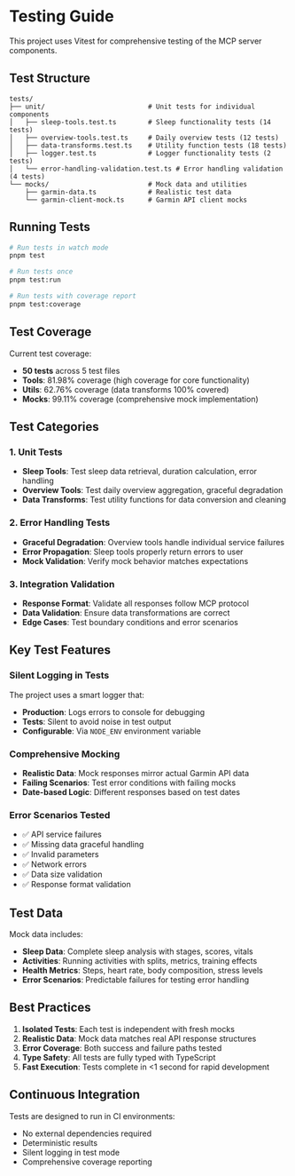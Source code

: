 # Testing Guide

This project uses Vitest for comprehensive testing of the MCP server components.

## Test Structure

```
tests/
├── unit/                          # Unit tests for individual components
│   ├── sleep-tools.test.ts        # Sleep functionality tests (14 tests)
│   ├── overview-tools.test.ts     # Daily overview tests (12 tests)
│   ├── data-transforms.test.ts    # Utility function tests (18 tests)
│   ├── logger.test.ts             # Logger functionality tests (2 tests)
│   └── error-handling-validation.test.ts # Error handling validation (4 tests)
└── mocks/                         # Mock data and utilities
    ├── garmin-data.ts             # Realistic test data
    └── garmin-client-mock.ts      # Garmin API client mocks
```

## Running Tests

```bash
# Run tests in watch mode
pnpm test

# Run tests once
pnpm test:run

# Run tests with coverage report
pnpm test:coverage
```

## Test Coverage

Current test coverage:
- **50 tests** across 5 test files
- **Tools**: 81.98% coverage (high coverage for core functionality)
- **Utils**: 62.76% coverage (data transforms 100% covered)
- **Mocks**: 99.11% coverage (comprehensive mock implementation)

## Test Categories

### 1. Unit Tests
- **Sleep Tools**: Test sleep data retrieval, duration calculation, error handling
- **Overview Tools**: Test daily overview aggregation, graceful degradation
- **Data Transforms**: Test utility functions for data conversion and cleaning

### 2. Error Handling Tests
- **Graceful Degradation**: Overview tools handle individual service failures
- **Error Propagation**: Sleep tools properly return errors to user
- **Mock Validation**: Verify mock behavior matches expectations

### 3. Integration Validation
- **Response Format**: Validate all responses follow MCP protocol
- **Data Validation**: Ensure data transformations are correct
- **Edge Cases**: Test boundary conditions and error scenarios

## Key Test Features

### Silent Logging in Tests
The project uses a smart logger that:
- **Production**: Logs errors to console for debugging
- **Tests**: Silent to avoid noise in test output
- **Configurable**: Via `NODE_ENV` environment variable

### Comprehensive Mocking
- **Realistic Data**: Mock responses mirror actual Garmin API data
- **Failing Scenarios**: Test error conditions with failing mocks
- **Date-based Logic**: Different responses based on test dates

### Error Scenarios Tested
- ✅ API service failures
- ✅ Missing data graceful handling
- ✅ Invalid parameters
- ✅ Network errors
- ✅ Data size validation
- ✅ Response format validation

## Test Data

Mock data includes:
- **Sleep Data**: Complete sleep analysis with stages, scores, vitals
- **Activities**: Running activities with splits, metrics, training effects
- **Health Metrics**: Steps, heart rate, body composition, stress levels
- **Error Scenarios**: Predictable failures for testing error handling

## Best Practices

1. **Isolated Tests**: Each test is independent with fresh mocks
2. **Realistic Data**: Mock data matches real API response structures
3. **Error Coverage**: Both success and failure paths tested
4. **Type Safety**: All tests are fully typed with TypeScript
5. **Fast Execution**: Tests complete in <1 second for rapid development

## Continuous Integration

Tests are designed to run in CI environments:
- No external dependencies required
- Deterministic results
- Silent logging in test mode
- Comprehensive coverage reporting